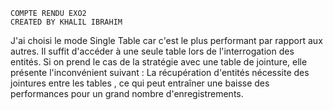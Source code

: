     COMPTE RENDU EXO2
    CREATED BY KHALIL IBRAHIM
J'ai choisi le mode Single Table car c'est le plus performant par rapport aux autres. Il suffit d'accéder à une seule table lors de l'interrogation des entités.
Si on prend le cas de la stratégie avec une table de jointure, elle présente l'inconvénient suivant :
La récupération d'entités nécessite des jointures entre les tables , ce qui peut entraîner une baisse des performances pour un grand nombre d'enregistrements.